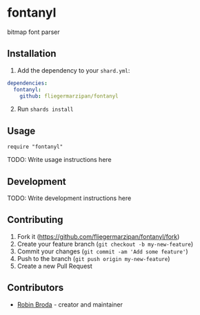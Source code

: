 # fontanyl

bitmap font parser

## Installation

1. Add the dependency to your `shard.yml`:
```yaml
dependencies:
  fontanyl:
    github: fliegermarzipan/fontanyl
```
2. Run `shards install`

## Usage

```crystal
require "fontanyl"
```

TODO: Write usage instructions here

## Development

TODO: Write development instructions here

## Contributing

1. Fork it (<https://github.com/fliegermarzipan/fontanyl/fork>)
2. Create your feature branch (`git checkout -b my-new-feature`)
3. Commit your changes (`git commit -am 'Add some feature'`)
4. Push to the branch (`git push origin my-new-feature`)
5. Create a new Pull Request

## Contributors

- [Robin Broda](https://github.com/coderobe) - creator and maintainer
